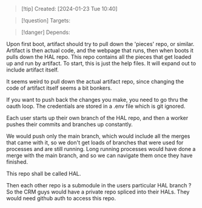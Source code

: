 
>[!tip] Created: [2024-01-23 Tue 10:40]

>[!question] Targets: 

>[!danger] Depends: 

Upon first boot, artifact should try to pull down the 'pieces' repo, or similar.
Artifact is then actual code, and the webpage that runs, then when boots it pulls down the HAL repo.  This repo contains all the pieces that get loaded up and run by artifact.  To start, this is just the help files.  It will expand out to include artifact itself.

It seems weird to pull down the actual artifact repo, since changing the code of artifact itself seems a bit bonkers.

If you want to push back the changes you make, you need to go thru the oauth loop.  The credentials are stored in a .env file which is git ignored.

Each user starts up their own branch of the HAL repo, and then a worker pushes their commits and branches up constantly.

We would push only the main branch, which would include all the merges that came with it, so we don't get loads of branches that were used for processes and are still running.  Long running processes would have done a merge with the main branch, and so we can navigate them once they have finished.

This repo shall be called HAL.

Then each other repo is a submodule in the users particular HAL branch ?
So the CRM guys would have a private repo spliced into their HALs.
They would need github auth to access this repo.